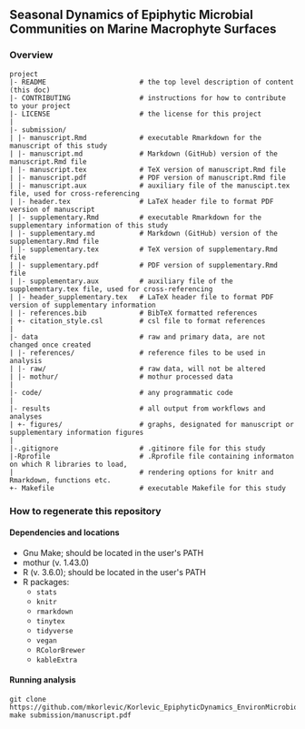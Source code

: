 ## Seasonal Dynamics of Epiphytic Microbial Communities on Marine Macrophyte Surfaces

### Overview

	project
	|- README                       # the top level description of content (this doc)
	|- CONTRIBUTING                 # instructions for how to contribute to your project
	|- LICENSE                      # the license for this project
	|
	|- submission/
	| |- manuscript.Rmd             # executable Rmarkdown for the manuscript of this study
	| |- manuscript.md              # Markdown (GitHub) version of the manuscript.Rmd file
	| |- manuscript.tex             # TeX version of manuscript.Rmd file
	| |- manuscript.pdf             # PDF version of manuscript.Rmd file
	| |- manuscript.aux             # auxiliary file of the manuscipt.tex file, used for cross-referencing
	| |- header.tex                 # LaTeX header file to format PDF version of manuscript
	| |- supplementary.Rmd          # executable Rmarkdown for the supplementary information of this study
	| |- supplementary.md           # Markdown (GitHub) version of the supplementary.Rmd file
	| |- supplementary.tex          # TeX version of supplementary.Rmd file
	| |- supplementary.pdf          # PDF version of supplementary.Rmd file
	| |- supplementary.aux          # auxiliary file of the supplementary.tex file, used for cross-referencing
	| |- header_supplementary.tex   # LaTeX header file to format PDF version of supplementary information
	| |- references.bib             # BibTeX formatted references
	| +- citation_style.csl         # csl file to format references
	|
	|- data                         # raw and primary data, are not changed once created
	| |- references/                # reference files to be used in analysis
	| |- raw/                       # raw data, will not be altered
	| |- mothur/                    # mothur processed data
	|
	|- code/                        # any programmatic code
	|
	|- results                      # all output from workflows and analyses
	| +- figures/                   # graphs, designated for manuscript or supplementary information figures
	|
	|-.gitignore                    # .gitinore file for this study
	|-Rprofile                      # .Rprofile file containing informaton on which R libraries to load,
	|                               # rendering options for knitr and Rmarkdown, functions etc.
	+- Makefile                     # executable Makefile for this study

### How to regenerate this repository

#### Dependencies and locations
* Gnu Make; should be located in the user's PATH
* mothur (v. 1.43.0)
* R (v. 3.6.0); should be located in the user's PATH
* R packages:
  * `stats`
  * `knitr`
  * `rmarkdown`
  * `tinytex`
  * `tidyverse`
  * `vegan`
  * `RColorBrewer`
  * `kableExtra`

#### Running analysis
```
git clone https://github.com/mkorlevic/Korlevic_EpiphyticDynamics_EnvironMicrobiol_2020.git
make submission/manuscript.pdf
```


